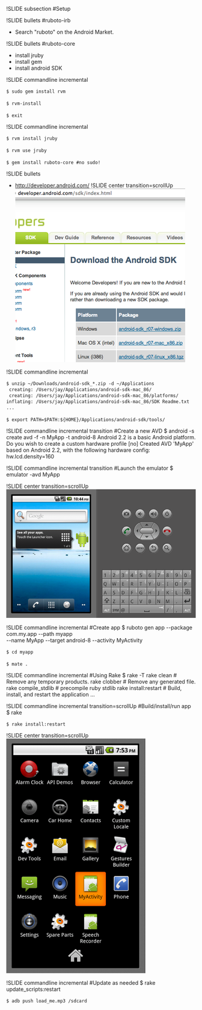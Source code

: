 !SLIDE subsection
#Setup


!SLIDE bullets
#ruboto-irb
* Search "ruboto" on the Android Market.


!SLIDE bullets
#ruboto-core
* install jruby
* install gem
* install android SDK


!SLIDE commandline incremental

    $ sudo gem install rvm

    $ rvm-install

    $ exit


!SLIDE commandline incremental

    $ rvm install jruby

    $ rvm use jruby

    $ gem install ruboto-core #no sudo!


!SLIDE bullets
* http://developer.android.com/
!SLIDE center transition=scrollUp
![](android_site.png)
    
!SLIDE commandline incremental

    $ unzip ~/Downloads/android-sdk_*.zip -d ~/Applications
     creating: /Users/jay/Applications/android-sdk-mac_86/
     creating: /Users/jay/Applications/android-sdk-mac_86/platforms/
    inflating: /Users/jay/Applications/android-sdk-mac_86/SDK Readme.txt
    ...
    
    $ export PATH=$PATH:${HOME}/Applications/android-sdk/tools/

!SLIDE commandline incremental transition
#Create a new AVD
    $ android -s create avd -f -n MyApp -t android-8
    Android 2.2 is a basic Android platform.
    Do you wish to create a custom hardware profile [no]
    Created AVD 'MyApp' based on Android 2.2,
    with the following hardware config:
    hw.lcd.density=160

!SLIDE commandline incremental transition
#Launch the emulator
    $ emulator -avd MyApp

!SLIDE center transition=scrollUp
![](launch_emulator.png)

!SLIDE commandline incremental
#Create app
    $ ruboto gen app --package com.my.app --path myapp \
    --name MyApp --target android-8 --activity MyActivity

    $ cd myapp
    
    $ mate .

!SLIDE commandline incremental
#Using Rake
    $ rake -T
    rake clean                   # Remove any temporary products.
    rake clobber                 # Remove any generated file.
    rake compile_stdlib          # precompile ruby stdlib
    rake install:restart         # Build, install, and restart the application
    ...
    
!SLIDE commandline incremental transition=scrollUp
#Build/install/run app
    $ rake
    
    $ rake install:restart

!SLIDE center transition=scrollUp
![](run_apk.png)

!SLIDE commandline incremental
#Update as needed
    $ rake update_scripts:restart
    
    $ adb push load_me.mp3 /sdcard
